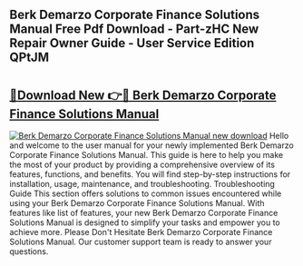 ## Berk Demarzo Corporate Finance Solutions Manual Free Pdf Download - Part-zHC New Repair Owner Guide - User Service Edition QPtJM

# <h2><a href="http://bc52019.oget.top/?id=Berk+Demarzo+Corporate+Finance+Solutions+Manual">🔗Download New 👉🔴 Berk Demarzo Corporate Finance Solutions Manual</a></h2>

[![Berk Demarzo Corporate Finance Solutions Manual new download](https://i.imgur.com/5g1atiW.png)](http://bc52019.oget.top/?id=Berk+Demarzo+Corporate+Finance+Solutions+Manual)
Hello and welcome to the user manual for your newly implemented Berk Demarzo Corporate Finance Solutions Manual. This guide is here to help you make the most of your product by providing a comprehensive overview of its features, functions, and benefits. You will find step-by-step instructions for installation, usage, maintenance, and troubleshooting. Troubleshooting Guide This section offers solutions to common issues encountered while using your Berk Demarzo Corporate Finance Solutions Manual. With features like list of features, your new Berk Demarzo Corporate Finance Solutions Manual is designed to simplify your tasks and empower you to achieve more. Please Don't Hesitate Berk Demarzo Corporate Finance Solutions Manual. Our customer support team is ready to answer your questions.
